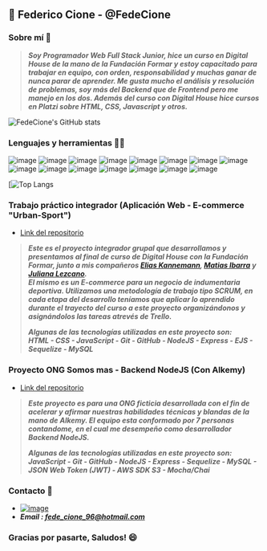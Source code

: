 ## :wave: Federico Cione - @FedeCione

### Sobre mí :page_with_curl:
>***Soy Programador Web Full Stack Junior, hice un curso en Digital House de la mano de la Fundación Formar y 
>estoy capacitado para trabajar en equipo, con orden, responsabilidad y muchas ganar de nunca parar de aprender.
>Me gusta mucho el análisis y resolución de problemas, soy más del Backend que de Frontend pero me manejo en los dos.
>Además del curso con Digital House hice cursos en Platzi sobre HTML, CSS, Javascript y otros.***

![FedeCione's GitHub stats](https://github-readme-stats-git-masterrstaa-rickstaa.vercel.app/api?username=FedeCione&show_icons=true&locale=es&theme=tokyonight)

### Lenguajes y herramientas :technologist:
![image](https://img.shields.io/badge/Visual_Studio_Code-0078D4?style=for-the-badge&logo=visual%20studio%20code&logoColor=white)
![image](https://img.shields.io/badge/HTML5-E34F26?style=for-the-badge&logo=html5&logoColor=white)
![image](https://img.shields.io/badge/CSS3-1572B6?style=for-the-badge&logo=css3&logoColor=white)
![image](https://img.shields.io/badge/JavaScript-323330?style=for-the-badge&logo=javascript&logoColor=F7DF1E)
![image](https://img.shields.io/badge/Node.js-339933?style=for-the-badge&logo=nodedotjs&logoColor=white)
![image](https://img.shields.io/badge/nestjs-%23E0234E.svg?style=for-the-badge&logo=nestjs&logoColor=white)
![image](https://img.shields.io/badge/Mocha-8D6748?style=for-the-badge&logo=Mocha&logoColor=white)
![image](https://img.shields.io/badge/chai-A30701?style=for-the-badge&logo=chai&logoColor=white)
![image](https://img.shields.io/badge/Express.js-000000?style=for-the-badge&logo=express&logoColor=white)
![image](https://img.shields.io/badge/Sequelize-52B0E7?style=for-the-badge&logo=Sequelize&logoColor=white)
![image](https://img.shields.io/badge/MySQL-005C84?style=for-the-badge&logo=mysql&logoColor=white)
![image](https://img.shields.io/badge/Postman-FF6C37?style=for-the-badge&logo=Postman&logoColor=white)
![image](https://img.shields.io/badge/Amazon_AWS-FF9900?style=for-the-badge&logo=amazonaws&logoColor=white)
![image](https://img.shields.io/badge/React-20232A?style=for-the-badge&logo=react&logoColor=61DAFB)
![image](https://img.shields.io/badge/typescript-%23007ACC.svg?style=for-the-badge&logo=typescript&logoColor=white)


[![Top Langs](https://github-readme-stats-git-masterrstaa-rickstaa.vercel.app/api/top-langs/?username=FedeCione&theme=tokyonight&locale=es)

### Trabajo práctico integrador (Aplicación Web - E-commerce "Urban-Sport")
- [Link del repositorio](https://github.com/FedeCione/Grupo_5_Urban-Sport)
> ***Este es el proyecto integrador grupal que desarrollamos y presentamos al final de curso de Digital House con la Fundación Formar, junto a mis compañeros
> [Elias Kannemann](https://github.com/eliasKannemann), [Matias Ibarra](https://github.com/MatiasRaulIbarra) y [Juliana Lezcano](https://github.com/JulianaLezcano).  
> El mismo es un E-commerce para un negocio de indumentaria deportiva. Utilizamos una metodología de trabajo tipo SCRUM, en cada etapa del desarrollo teníamos
> que aplicar lo aprendido durante el trayecto del curso a este proyecto organizándonos y asignándolos las tareas atrevés de Trello.***
> 
> ***Algunas de las tecnologías utilizadas en este proyecto son:  
> HTML - CSS - JavaScript - Git - GitHub - NodeJS - Express - EJS - Sequelize - MySQL***

### Proyecto ONG Somos mas - Backend NodeJS (Con Alkemy)
- [Link del repositorio](https://github.com/Carolina053Peke/OT176)
> ***Este proyecto es para una ONG ficticia desarrollada con el fin de acelerar y afirmar nuestras habilidades técnicas y blandas de la mano de Alkemy. El equipo
> esta conformado por 7 personas contandome, en el cual me desempeño como desarrollador Backend NodeJS.***
> 
> ***Algunas de las tecnologías utilizadas en este proyecto son:  
> JavaScript - Git - GitHub - NodeJS - Express - Sequelize - MySQL - JSON Web Token (JWT) - AWS SDK S3 - Mocha/Chai***

### Contacto :postbox:
- [![image](https://img.shields.io/badge/LinkedIn-0077B5?style=for-the-badge&logo=linkedin&logoColor=white)](https://www.linkedin.com/in/fede-cione/)
- ***Email : fede_cione_96@hotmail.com***

### Gracias por pasarte, Saludos! :smile:
